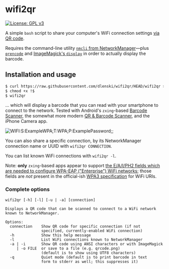 # wifi2qr

[![License: GPL v3](https://img.shields.io/badge/License-GPL%20v3-blue.svg)](https://www.gnu.org/licenses/gpl-3.0)

A simple `bash` script to share your computer's WiFi connection settings
[via QR code](https://github.com/zxing/zxing/wiki/Barcode-Contents#wifi-network-config-android).

Requires the command-line utility
[`nmcli` from NetworkManager](https://developer.gnome.org/NetworkManager/stable/nmcli.html)—plus
[`qrencode`](https://fukuchi.org/works/qrencode/) and
[ImageMagick's `display`](https://www.imagemagick.org/script/display.php) in order to actually
display the barcode.

## Installation and usage

```sh
$ curl https://raw.githubusercontent.com/dlenski/wifi2qr/HEAD/wifi2qr > ~/bin/wifi2qr
$ chmod +x !$
$ wifi2qr
```

… which will display a barcode that you can read with your smartphone to connect to the
network. Tested with Android's `zxing`-based
[Barcode Scanner](https://play.google.com/store/apps/details?id=com.google.zxing.client.android),
the somewhat more modern
[QR & Barcode Scanner](https://f-droid.org/en/packages/com.example.barcodescanner),
and the iPhone Camera app.

![WIFI:S:ExampleWPA;T:WPA;P:ExamplePassword;;](example.png)

You can also share a specific connection, by its NetworkManager
connection name or UUID with `wifi2qr CONNECTION`.

You can list known WiFi connections with `wifi2qr -l`.

Note: **only** `zxing`-based apps appear to support [the E/A/I/PH2
fields which are needed to configure WPA-EAP ("Enterprise") WiFi
networks](https://github.com/zxing/zxing/wiki/Barcode-Contents#wi-fi-network-config-android-ios-11);
those fields are _not_ present in the official-ish
[WPA3 specification](https://www.wi-fi.org/system/files/WPA3%20Specification%20v3.1.pdf)
for WiFi URIs.

### Complete options

```
wifi2qr [-h] [-l] [-u | -a] [connection]

Displays a QR code that can be scanned to connect to a WiFi network
known to NetworkManager.

Options:
  connection    Show QR code for specific connection (if not
                specified, currently-enabled WiFi connection)
  -h            Show this help message
  -l            List WiFi connections known to NetworkManager
  -a | -i       Show QR code using ANSI characters or with ImageMagick
     | -o FILE  or save to a file (e.g. qrcode.png)
                (default is to show using UTF8 characters)
  -q            Quiet mode (default is to print barcode in text
                form to stderr as well; this suppresses it)
```
